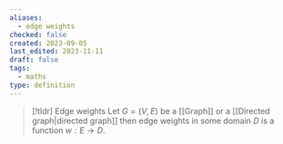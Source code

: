 ```yaml
---
aliases:
  - edge weights
checked: false
created: 2023-09-05
last_edited: 2023-11-11
draft: false
tags:
  - maths
type: definition
---
```

>[!tldr] Edge weights
>Let $G = (V,E)$ be a [[Graph]] or a [[Directed graph|directed graph]] then edge weights in some domain $D$ is a function $w: E \rightarrow D$.
